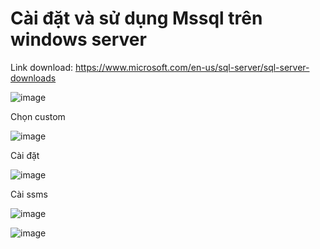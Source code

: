 # Cài đặt và sử dụng Mssql trên windows server

Link download: https://www.microsoft.com/en-us/sql-server/sql-server-downloads

![image](https://user-images.githubusercontent.com/62273292/161185558-1ef111cc-e8b3-4402-b8e5-069989c6a6fb.png)

Chọn custom

![image](https://user-images.githubusercontent.com/62273292/161185663-be0f044f-23b3-4bbf-a81a-e0b1d4ddb635.png)

Cài đặt

![image](https://user-images.githubusercontent.com/62273292/161186812-2b7663be-5717-4972-bd4c-061ed386cbe2.png)

Cài ssms

![image](https://user-images.githubusercontent.com/62273292/161187204-0c6aed17-661f-4e66-a018-e20119c599cd.png)

![image](https://user-images.githubusercontent.com/62273292/161188700-8ebae1ff-b79f-4396-8f83-f5ca260a5fe3.png)
